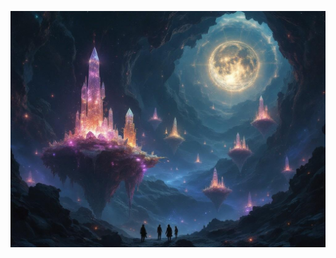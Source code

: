 ![A vast void space with floating islands of crystallized memories. Victorian-era explorers tethered together by glowing reality threads. Memory crystals emit soft light in the darkness. The void itself seems to bend and twist around points of preserved reality. Ethereal horror elements mixed with steampunk survival gear.](illustration_caption_2.jpeg)